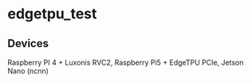 # edgetpu_test

## Devices
Raspberry PI 4 + Luxonis RVC2, Raspberry Pi5 + EdgeTPU PCIe, Jetson Nano (ncnn)

